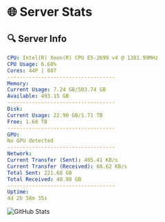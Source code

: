 # 🌐 Server Stats
## 🔍 Server Info
```yaml
CPU: Intel(R) Xeon(R) CPU E5-2699 v4 @ 1381.99MHz
CPU Usage: 6.60%
Cores: 44P | 88T
-----------------------------------
Memory:
Current Usage: 7.24 GB/503.74 GB
Available: 493.15 GB
-----------------------------------
Disk:
Current Usage: 22.90 GB/1.71 TB
Free: 1.60 TB
-----------------------------------
GPU:
No GPU detected
-----------------------------------
Network:
Current Transfer (Sent): 405.41 KB/s
Current Transfer (Received): 60.62 KB/s
Total Sent: 221.68 GB
Total Received: 40.98 GB
-----------------------------------
Uptime:
4d 2h 58m 35s
```
![GitHub Stats](https://img.shields.io/badge/Updated-2025-04-23_20:07:23-blue)